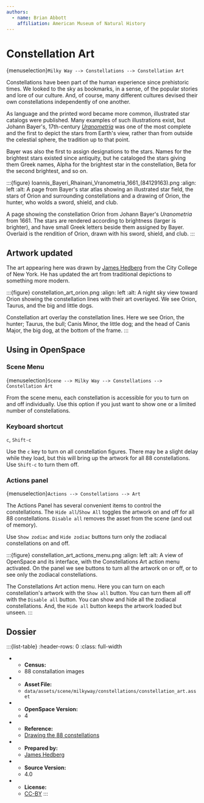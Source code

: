 ```yaml
---
authors:
  - name: Brian Abbott
    affiliation: American Museum of Natural History
---
```



# Constellation Art

{menuselection}`Milky Way --> Constellations --> Constellation Art`


Constellations have been part of the human experience since prehistoric times. We looked to the sky as bookmarks, in a sense, of the popular stories and lore of our culture. And, of course, many different cultures devised their own constellations independently of one another. 

As language and the printed word became more common, illustrated star catalogs were published. Many examples of such illustrations exist, but Johann Bayer's, 17th-century *[Uranometria](https://en.wikipedia.org/wiki/Uranometria)* was one of the most complete and the first to depict the stars from Earth's view, rather than from outside the celestial sphere, the tradition up to that point.

Bayer was also the first to assign designations to the stars. Names for the brightest stars existed since antiquity, but he cataloged the stars giving them Greek names, Alpha for the brightest star in the constellation, Beta for the second brightest, and so on.

:::{figure} Ioannis_Bayeri_Rhainani_Vranometria_1661_(84129163).png
:align: left
:alt: A page from Bayer's star atlas showing an illustrated star field, the stars of Orion and surrounding constellations and a drawing of Orion, the hunter, who wolds a sword, shield, and club.

A page showing the constellation Orion from Johann Bayer's _Uranometria_ from 1661. The stars are rendered according to brightness (larger is brighter), and have small Greek letters beside them assigned by Bayer. Overlaid is the rendition of Orion, drawn with his sword, shield, and club. 
:::



## Artwork updated

The art appearing here was drawn by [James Hedberg](http://jameshedberg.com) from the City College of New York. He has updated the art from traditional depictions to something more modern.


:::{figure} constellation_art_orion.png
:align: left
:alt: A night sky view toward Orion showing the constellation lines with their art overlayed. We see Orion, Taurus, and the big and little dogs. 

Constellation art overlay the constellation lines. Here we see Orion, the hunter; Taurus, the bull; Canis Minor, the little dog; and the head of Canis Major, the big dog, at the bottom of the frame.
:::


## Using in OpenSpace

### Scene Menu

{menuselection}`Scene --> Milky Way --> Constellations --> Constellation Art`

From the scene menu, each constellation is accessible for you to turn on and off individually. Use this option if you just want to show one or a limited number of constellations.


### Keyboard shortcut

`c`, `Shift-c`

Use the `c` key to turn on all constellation figures. There may be a slight delay while they load, but this will bring up the artwork for all 88 constellations. Use `Shift-c` to turn them off.


### Actions panel

{menuselection}`Actions --> Constellations --> Art`

The Actions Panel has several convenient items to control the constellations. The `Hide all`/`Show All` toggles the artwork on and off for all 88 constellations. `Disable all` removes the asset from the scene (and out of memory).

Use `Show zodiac` and `Hide zodiac` buttons turn only the zodiacal constellations on and off.


:::{figure} constellation_art_actions_menu.png
:align: left
:alt: A view of OpenSpace and its interface, with the Constellations Art action menu activated. On the panel we see buttons to turn all the artwork on or off, or to see only the zodiacal constellations.

The Constellations Art action menu. Here you can turn on each constellation's artwork with the `Show all` button. You can turn them all off with the `Disable all` button. You can show and hide all the zodiacal constellations. And, the `Hide all` button keeps the artwork loaded but unseen.
:::



## Dossier
:::{list-table}
:header-rows: 0
:class: full-width

* - **Census:**
  - 88 constallation images
* - **Asset File:**
  - `data/assets/scene/milkyway/constellations/constellation_art.asset`
* - **OpenSpace Version:**
  - 4
* - **Reference:**
  - [Drawing the 88 constellations](http://www.jameshedberg.com/creations/2020/07/20/constellations.html)
* - **Prepared by:**
  - [James Hedberg](http://jameshedberg.com)
* - **Source Version:**
  - 4.0
* - **License:**
  - [CC-BY](https://creativecommons.org/licenses/by/4.0/)
:::

